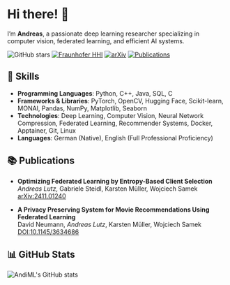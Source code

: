 # Hi there! 👋

I’m **Andreas**, a passionate deep learning researcher specializing in computer vision, federated learning, and efficient AI systems.

![GitHub stars](https://img.shields.io/github/stars/AndiML?label=Stars&style=social)
[![Fraunhofer HHI](https://img.shields.io/badge/Fraunhofer-HHI-brightgreen?style=flat&logo=fraunhofer&logoColor=white)](https://www.hhi.fraunhofer.de/)
[![arXiv](https://img.shields.io/badge/arXiv-View%20Papers-660099?style=flat&logo=arxiv&logoColor=white)](https://arxiv.org/search/?query=Andreas+Lutz&searchtype=author&source=header)
[![Publications](https://img.shields.io/badge/Publications-2-blue?style=flat&logo=book&logoColor=white)](#publications)



## 🔧 Skills

- **Programming Languages**: Python, C++, Java, SQL, C
- **Frameworks & Libraries**: PyTorch, OpenCV, Hugging Face, Scikit-learn, MONAI, Pandas, NumPy, Matplotlib, Seaborn
- **Technologies**: Deep Learning, Computer Vision, Neural Network Compression, Federated Learning, Recommender Systems, Docker, Apptainer, Git, Linux
- **Languages**: German (Native), English (Full Professional Proficiency)


## 📚 Publications

- **Optimizing Federated Learning by Entropy-Based Client Selection**  
  *Andreas Lutz*, Gabriele Steidl, Karsten Müller, Wojciech Samek  
  [arXiv:2411.01240](https://arxiv.org/abs/2411.01240)

- **A Privacy Preserving System for Movie Recommendations Using Federated Learning**  
  David Neumann, *Andreas Lutz*, Karsten Müller, Wojciech Samek  
  [DOI:10.1145/3634686](https://doi.org/10.1145/3634686)

## 📊 GitHub Stats
![AndiML's GitHub stats](https://github-readme-stats.vercel.app/api?username=AndiML&show_icons=true&theme=radical)
